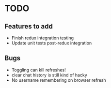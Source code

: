 # TODO

## Features to add

* Finish redux integration testing 
* Update unit tests post-redux integration

## Bugs

* Toggling can kill refreshes!
* clear chat history is still kind of hacky
* No username remembering on browser refresh